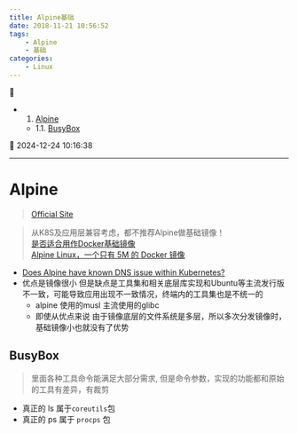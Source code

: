 ```yaml
---
title: Alpine基础
date: 2018-11-21 10:56:52
tags: 
    - Alpine
    - 基础
categories: 
    - Linux
---
```


💠

- 1. [Alpine](#alpine)
    - 1.1. [BusyBox](#busybox)

💠 2024-12-24 10:16:38
****************************************
# Alpine 
> [Official Site](https://www.alpinelinux.org/)

> 从K8S及应用层兼容考虑，都不推荐Alpine做基础镜像！  
> [是否适合用作Docker基础镜像](https://cloud.tencent.com/developer/article/1632733)  
> [Alpine Linux，一个只有 5M 的 Docker 镜像](https://www.infoq.cn/article/2016/01/Alpine-Linux-5M-Docker)  

- [Does Alpine have known DNS issue within Kubernetes?](https://stackoverflow.com/questions/65181012/does-alpine-have-known-dns-issue-within-kubernetes)
- 优点是镜像很小 但是缺点是工具集和相关底层库实现和Ubuntu等主流发行版不一致，可能导致应用出现不一致情况，终端内的工具集也是不统一的  
    - alpine 使用的musl 主流使用的glibc
    - 即使从优点来说 由于镜像底层的文件系统是多层，所以多次分发镜像时，基础镜像小也就没有了优势

## BusyBox
> 里面各种工具命令能满足大部分需求, 但是命令参数，实现的功能都和原始的工具有差异，有裁剪

- 真正的 ls 属于`coreutils`包 
- 真正的 ps 属于 `procps` 包

